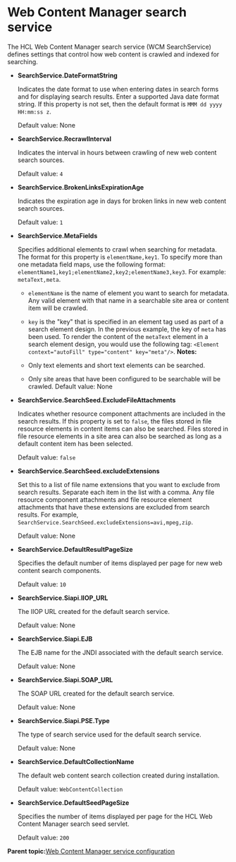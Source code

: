 # Web Content Manager search service 

The HCL Web Content Manager search service \(WCM SearchService\) defines settings that control how web content is crawled and indexed for searching.

-   **SearchService.DateFormatString**

    Indicates the date format to use when entering dates in search forms and for displaying search results. Enter a supported Java date format string. If this property is not set, then the default format is `MMM dd yyyy HH:mm:ss z`.

    Default value: None

-   **SearchService.RecrawlInterval**

    Indicates the interval in hours between crawling of new web content search sources.

    Default value: `4`

-   **SearchService.BrokenLinksExpirationAge**

    Indicates the expiration age in days for broken links in new web content search sources.

    Default value: `1`

-   **SearchService.MetaFields**

    Specifies additional elements to crawl when searching for metadata. The format for this property is `elementName,key1`. To specify more than one metadata field maps, use the following format: `elementName1,key1;elementName2,key2;elementName3,key3`. For example: `metaText,meta`.

    -   `elementName` is the name of element you want to search for metadata. Any valid element with that name in a searchable site area or content item will be crawled.
    -   `key` is the "key" that is specified in an element tag used as part of a search element design. In the previous example, the key of `meta` has been used. To render the content of the `metaText` element in a search element design, you would use the following tag: `<Element context="autoFill" type="content" key="meta"/>`.
    **Notes:**

    -   Only text elements and short text elements can be searched.
    -   Only site areas that have been configured to be searchable will be crawled.
    Default value: None

-   **SearchService.SearchSeed.ExcludeFileAttachments**

    Indicates whether resource component attachments are included in the search results. If this property is set to `false`, the files stored in file resource elements in content items can also be searched. Files stored in file resource elements in a site area can also be searched as long as a default content item has been selected.

    Default value: `false`

-   **SearchService.SearchSeed.excludeExtensions**

    Set this to a list of file name extensions that you want to exclude from search results. Separate each item in the list with a comma. Any file resource component attachments and file resource element attachments that have these extensions are excluded from search results. For example, `SearchService.SearchSeed.excludeExtensions=avi,mpeg,zip`.

    Default value: None

-   **SearchService.DefaultResultPageSize**

    Specifies the default number of items displayed per page for new web content search components.

    Default value: `10`

-   **SearchService.Siapi.IIOP\_URL**

    The IIOP URL created for the default search service.

    Default value: None

-   **SearchService.Siapi.EJB**

    The EJB name for the JNDI associated with the default search service.

    Default value: None

-   **SearchService.Siapi.SOAP\_URL**

    The SOAP URL created for the default search service.

    Default value: None

-   **SearchService.Siapi.PSE.Type**

    The type of search service used for the default search service.

    Default value: None

-   **SearchService.DefaultCollectionName**

    The default web content search collection created during installation.

    Default value: `WebContentCollection`

-   **SearchService.DefaultSeedPageSize**

    Specifies the number of items displayed per page for the HCL Web Content Manager search seed servlet.

    Default value: `200`


**Parent topic:**[Web Content Manager service configuration ](../admin-system/srvcfgwcmref.md)

